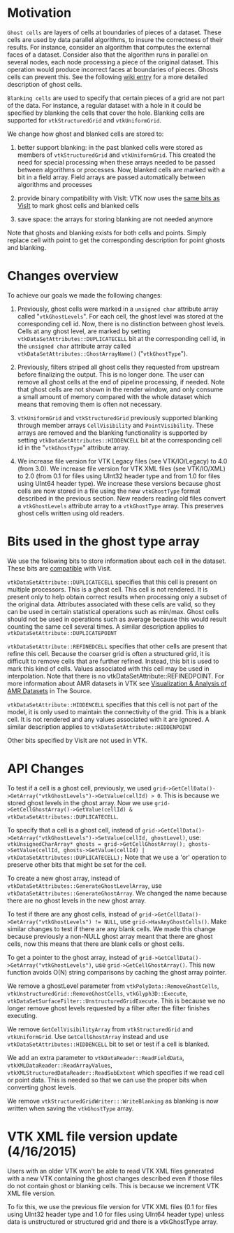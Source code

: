 # Motivation

`Ghost cells` are layers of cells at boundaries of pieces of a
dataset. These cells are used by data parallel algorithms, to insure
the correctness of their results. For instance, consider an algorithm
that computes the external faces of a dataset. Consider also that the
algorithm runs in parallel on several nodes, each node processing a
piece of the original dataset. This operation would produce incorrect
faces at boundaries of pieces. Ghosts cells can prevent this. See the
following [wiki entry](http://www.vtk.org/Wiki/VTK/Parallel_Pipeline)
for a more detailed description of ghost cells.

`Blanking cells` are used to specify that certain pieces of a grid
are not part of the data. For instance, a regular dataset with a hole
in it could be specified by blanking the cells that cover the
hole. Blanking cells are supported for `vtkStructuredGrid` and `vtkUniformGrid`.

We change how ghost and blanked cells are stored to:

1. better support blanking: in the past blanked cells were stored as
   members of `vtkStructuredGrid` and `vtkUniformGrid`. This
   created the need for special processing when these arrays needed to
   be passed between algorithms or processes. Now, blanked cells are
   marked with a bit in a field array. Field arrays are passed
   automatically between algorithms and processes

2. provide binary compatibility with VisIt: VTK now uses the
   [same bits as VisIt](http://www.visitusers.org/index.php?title=Representing_ghost_data)
   to mark ghost cells and blanked cells

3. save space: the arrays for storing blanking are not needed anymore

Note that ghosts and blanking exists for both cells and points. Simply
replace cell with point to get the corresponding description for point
ghosts and blanking.

# Changes overview

To achieve our goals we made the following changes:

1. Previously, ghost cells were marked in a `unsigned char`
   attribute array called "`vtkGhostLevels`". For each cell, the
   ghost level was stored at the corresponding cell id. Now, there is
   no distinction between ghost levels. Cells at any ghost level, are
   marked by setting `vtkDataSetAttributes::DUPLICATECELL` bit at
   the corresponding cell id, in the `unsigned char` attribute
   array called `vtkDataSetAttributes::GhostArrayName()`
   ("`vtkGhostType`").

2. Previously, filters striped all ghost cells they requested from
   upstream before finalizing the output. This is no longer done. The
   user can remove all ghost cells at the end of pipeline processing,
   if needed. Note that ghost cells are not shown in the render
   window, and only consume a small amount of memory compared with the
   whole dataset which means that removing them is often not
   necessary.

3. `vtkUniformGrid` and `vtkStructuredGrid` previously
   supported blanking through member arrays `CellVisibility` and
   `PointVisibility`. These arrays are removed and the blanking
   functionality is supported by setting
   `vtkDataSetAttributes::HIDDENCELL` bit at the corresponding
   cell id in the "`vtkGhostType`" attribute array.

4. We increase file version for VTK Legacy files (see VTK/IO/Legacy)
   to 4.0 (from 3.0). We increase file version for VTK XML files (see
   VTK/IO/XML) to 2.0 (from 0.1 for files using UInt32 header type and
   from 1.0 for files using UInt64 header type). We increase these
   versions because ghost cells are now stored in a file using the new
   `vtkGhostType` format described in the previous section.  New
   readers reading old files convert a `vtkGhostLevels` attribute
   array to a `vtkGhostType` array. This preserves ghost cells
   written using old readers.

# Bits used in the ghost type array

We use the following bits to store information about each cell in the
dataset. These bits are
[compatible](http://www.visitusers.org/index.php?title=Representing_ghost_data)
with Visit.

`vtkDataSetAttribute::DUPLICATECELL` specifies that this cell is
present on multiple processors. This is a ghost cell. This cell is not
rendered. It is present only to help obtain correct results when
processing only a subset of the original data. Attributes associated
with these cells are valid, so they can be used in certain statistical
operations such as min/max. Ghost cells should not be used in
operations such as average because this would result counting the same
cell several times. A similar description applies to
`vtkDataSetAttribute::DUPLICATEPOINT`

`vtkDataSetAttribute::REFINEDCELL` specifies that other cells are
present that refine this cell. Because the coarser grid is often a
structured grid, it is difficult to remove cells that are further
refined. Instead, this bit is used to mark this kind of cells. Values
associated with this cell may be used in interpolation. Note that
there is no vtkDataSetAttribute::REFINEDPOINT.  For more information
about AMR datasets in VTK see
[Visualization & Analysis of AMR Datasets](http://www.kitware.com/source/home/post/32) in The Source.

`vtkDataSetAttribute::HIDDENCELL` specifies that this cell is not
part of the model, it is only used to maintain the connectivity of the
grid. This is a blank cell. It is not rendered and any values
associated with it are ignored. A similar description applies to
`vtkDataSetAttribute::HIDDENPOINT`

Other bits specified by VisIt are not used in VTK.

# API Changes

To test if a cell is a ghost cell, previously, we used
`grid->GetCellData()->GetArray("vtkGhostLevels")->GetValue(cellId) >
0`. This is because we stored ghost levels in the ghost array. Now
we use `grid->GetCellGhostArray()->GetValue(cellId) &
vtkDataSetAttributes::DUPLICATECELL`.

To specify that a cell is a ghost cell, instead of
`grid->GetCellData()->GetArray("vtkGhostLevels")->SetValue(cellId,
ghostLevel)`, use: ` vtkUnsignedCharArray* ghosts =
grid->GetCellGhostArray(); ghosts->SetValue(cellId,
ghosts->GetValue(cellId) | vtkDataSetAttributes::DUPLICATECELL); `
Note that we use a 'or' operation to preserve other bits that might be
set for the cell.

To create a new ghost array, instead of
`vtkDataSetAttributes::GenerateGhostLevelArray`, use
`vtkDataSetAttributes::GenerateGhostArray`. We changed the name
because there are no ghost levels in the new ghost array.

To test if there are any ghost cells, instead of
`grid->GetCellData()->GetArray("vtkGhostLevels") != NULL`, use
`grid->HasAnyGhostCells()`. Make similar changes to test if there
are any blank cells. We made this change because previously a non-NULL
ghost array meant that there are ghost cells, now this means that
there are blank cells or ghost cells.

To get a pointer to the ghost array, instead of
`grid->GetCellData()->GetArray("vtkGhostLevels")`, use
`grid->GetCellGhostArray()`. This new function avoids O(N) string
comparisons by caching the ghost array pointer.

We remove a ghostLevel parameter from
`vtkPolyData::RemoveGhostCells`,
`vtkUnstructuredGrid::RemoveGhostCells`,
`vtkGlyph3D::Execute`,
`vtkDataSetSurfaceFilter::UnstructuredGridExecute`. This is
because we no longer remove ghost levels requested by a filter after
the filter finishes executing.

We remove `GetCellVisibilityArray` from `vtkStructuredGrid`
and `vtkUniformGrid`. Use `GetCellGhostArray` instead and use
`vtkDataSetAttributes::HIDDENCELL` bit to set or test if a cell is
blanked.

We add an extra parameter to `vtkDataReader::ReadFieldData`,
`vtkXMLDataReader::ReadArrayValues`,
`vtkXMLStructuredDataReader::ReadSubExtent` which specifies if we
read cell or point data. This is needed so that we can use the proper
bits when converting ghost levels.

We remove `vtkStructuredGridWriter:::WriteBlanking` as blanking is
now written when saving the `vtkGhostType` array.

# VTK XML file version update (4/16/2015)

Users with an older VTK won't be able to read VTK XML files generated
with a new VTK containing the ghost changes described even if those
files do not contain ghost or blanking cells. This is because we
increment VTK XML file version.

To fix this, we use the previous file version for VTK XML files (0.1
for files using UInt32 header type and 1.0 for files using UInt64
header type) unless data is unstructured or structured grid and there
is a vtkGhostType array.
